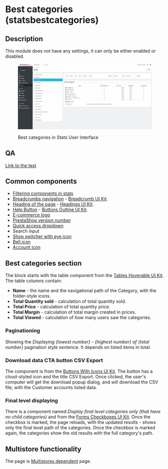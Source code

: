 # Best categories (statsbestcategories)

## Description

This module does not have any settings, it can only be either enabled or disabled.

<figure><img src="../../../../../.gitbook/assets/image (37) (1).png" alt="Best categories in Stats UI"><figcaption><p>Best categories in Stats User Interface</p></figcaption></figure>

## QA&#x20;

[Link to the test](https://build.prestashop-project.org/test-scenarios/scenarios/modules/statsbestcategories.html)

## Common components

* [Filtering components in stats](../../../common-components/stats-page-specific-component/filtering-components-in-stats.md)
* [Breadcrumbs navigation](broken-reference) - [Breadcrumb UI Kit](https://build.prestashop.com/prestashop-ui-kit/?path=/story/breadcrumb--breadcrumb).
* [Heading of the page](broken-reference) - [Headings UI Kit](https://build.prestashop.com/prestashop-ui-kit/?path=/story/headings--headings).
* [Help Button](broken-reference) - [Buttons Outline UI Kit](https://build.prestashop.com/prestashop-ui-kit/?path=/story/buttons--outline).
* [E-commerce logo](../../../common-components/back-office-header/prestashop-logo.md)&#x20;
* [PrestaShop version number](../../../common-components/prestashop-version-number.md)&#x20;
* [Quick access dropdown](../../../common-components/back-office-header/quick-access-dropdown.md)&#x20;
* Search input&#x20;
* [Shop switcher with eye icon](../../../common-components/shop-switcher-with-eye-icon.md)
* [Bell icon ](http://localhost:5000/o/6xEtMtELrAxy06GNiu8U/s/vC6mdBD5H2USRjmzInGX/)
* [Account icon](../../../common-components/account-icon.md)&#x20;

## Best categories section

The block starts with the table component from the [Tables Hoverable UI Kit](https://build.prestashop-project.org/prestashop-ui-kit/?path=/story/tables--hoverable). The table columns contain:

* **Name** - the name and the navigational path of the Category, with the folder-style icons.
* **Total Quantity sold** - calculation of total quantity sold.
* **Total Price** - calculation of total quantity price.
* **Total Margin** - calculation of total margin created in prices.
* **Total Viewed** - calculation of how many users saw the categories.

### Paginationing

Showing the _Displaying {lowest number} - {highest number} of {total number}_ pagination style sentence. It depends on listed items in total.

### Download data CTA button CSV Export

The component is from the [Buttons With Icons UI Kit](https://build.prestashop-project.org/prestashop-ui-kit/?path=/story/buttons--buttons-with-icons). The button has a cloud-styled icon and the title CSV Export. Once clicked, the user's computer will get the download popup dialog, and will download the CSV file, with the Customer accounts listed data.

### Final level displaying

There is a component named _Display final level categories only (that have no child categories)_ and from the [Forms Checkboxes UI Kit](https://build.prestashop-project.org/prestashop-ui-kit/?path=/story/forms--checkboxes). Once the checkbox is marked, the page reloads, with the updated results - shows only the final level path of the categories. Once the checkbox is marked again, the categories show the old results with the full category's path.

## Multistore functionality

The page is [Multistores dependent](../../../common-components/multistores-dependent.md) page.



